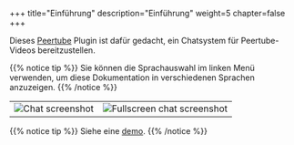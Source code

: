 +++
title="Einführung"
description="Einführung"
weight=5
chapter=false
+++

Dieses [Peertube](https://joinpeertube.org/) Plugin ist dafür gedacht, ein Chatsystem für Peertube-Videos bereitzustellen.

{{% notice tip %}}
Sie können die Sprachauswahl im linken Menü verwenden, um diese Dokumentation in verschiedenen Sprachen anzuzeigen.
{{% /notice %}}

| | |
|---|---|
| ![Chat screenshot](/peertube-plugin-livechat/images/chat.png?classes=shadow,border&height=200px) | ![Fullscreen chat screenshot](/peertube-plugin-livechat/images/fullscreen.png?classes=shadow,border&height=200px) |

{{% notice tip %}}
Siehe eine [demo](https://www.yiny.org/w/399a8d13-d4cf-4ef2-b843-98530a8ccbae).
{{% /notice %}}
